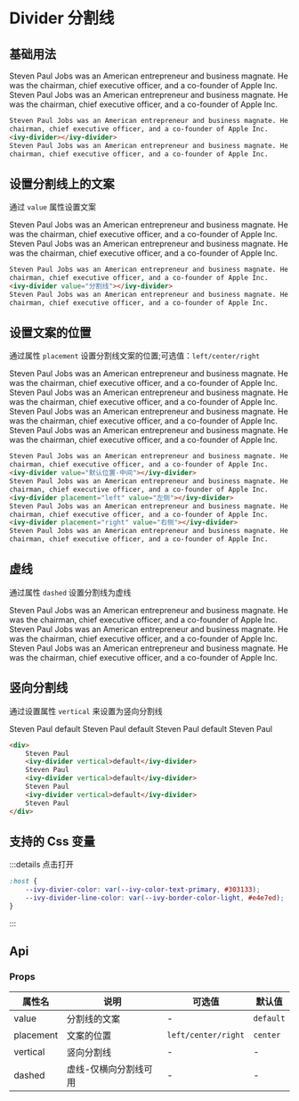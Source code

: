 # Divider 分割线

## 基础用法

Steven Paul Jobs was an American entrepreneur and business magnate. He was the chairman, chief executive officer, and a co-founder of Apple Inc.
<ivy-divider></ivy-divider>
Steven Paul Jobs was an American entrepreneur and business magnate. He was the chairman, chief executive officer, and a co-founder of Apple Inc.

```html
Steven Paul Jobs was an American entrepreneur and business magnate. He was the
chairman, chief executive officer, and a co-founder of Apple Inc.
<ivy-divider></ivy-divider>
Steven Paul Jobs was an American entrepreneur and business magnate. He was the
chairman, chief executive officer, and a co-founder of Apple Inc.
```

## 设置分割线上的文案

通过 `value` 属性设置文案

Steven Paul Jobs was an American entrepreneur and business magnate. He was the chairman, chief executive officer, and a co-founder of Apple
Inc.
<ivy-divider value="分割线"></ivy-divider>
Steven Paul Jobs was an American entrepreneur and business magnate. He was the chairman, chief executive officer, and a co-founder of Apple
Inc.

```html
Steven Paul Jobs was an American entrepreneur and business magnate. He was the
chairman, chief executive officer, and a co-founder of Apple Inc.
<ivy-divider value="分割线"></ivy-divider>
Steven Paul Jobs was an American entrepreneur and business magnate. He was the
chairman, chief executive officer, and a co-founder of Apple Inc.
```

## 设置文案的位置

通过属性 `placement` 设置分割线文案的位置;可选值：`left/center/right`

Steven Paul Jobs was an American entrepreneur and business magnate. He was the chairman, chief executive officer, and a co-founder of Apple
Inc.
<ivy-divider value="默认位置-中间"></ivy-divider>
Steven Paul Jobs was an American entrepreneur and business magnate. He was the chairman, chief executive officer, and a co-founder of Apple
Inc.
<ivy-divider placement="left" value="左侧"></ivy-divider>
Steven Paul Jobs was an American entrepreneur and business magnate. He was the chairman, chief executive officer, and a co-founder of Apple
Inc.
<ivy-divider placement="right" value="右侧"></ivy-divider>
Steven Paul Jobs was an American entrepreneur and business magnate. He was the chairman, chief executive officer, and a co-founder of Apple
Inc.

```html
Steven Paul Jobs was an American entrepreneur and business magnate. He was the
chairman, chief executive officer, and a co-founder of Apple Inc.
<ivy-divider value="默认位置-中间"></ivy-divider>
Steven Paul Jobs was an American entrepreneur and business magnate. He was the
chairman, chief executive officer, and a co-founder of Apple Inc.
<ivy-divider placement="left" value="左侧"></ivy-divider>
Steven Paul Jobs was an American entrepreneur and business magnate. He was the
chairman, chief executive officer, and a co-founder of Apple Inc.
<ivy-divider placement="right" value="右侧"></ivy-divider>
Steven Paul Jobs was an American entrepreneur and business magnate. He was the
chairman, chief executive officer, and a co-founder of Apple Inc.
```

## 虚线

通过属性 `dashed` 设置分割线为虚线

Steven Paul Jobs was an American entrepreneur and business magnate. He was the chairman, chief executive officer, and a co-founder of Apple
Inc.
<ivy-divider dashed></ivy-divider>
Steven Paul Jobs was an American entrepreneur and business magnate. He was the chairman, chief executive officer, and a co-founder of Apple
Inc.
<ivy-divider dashed value="分割线"></ivy-divider>
Steven Paul Jobs was an American entrepreneur and business magnate. He was the chairman, chief executive officer, and a co-founder of Apple
Inc.

## 竖向分割线

通过设置属性 `vertical` 来设置为竖向分割线

<div>
Steven Paul
<ivy-divider vertical>default</ivy-divider>
Steven Paul
<ivy-divider vertical>default</ivy-divider>
Steven Paul
<ivy-divider vertical>default</ivy-divider>
Steven Paul
</div>

```html
<div>
    Steven Paul
    <ivy-divider vertical>default</ivy-divider>
    Steven Paul
    <ivy-divider vertical>default</ivy-divider>
    Steven Paul
    <ivy-divider vertical>default</ivy-divider>
    Steven Paul
</div>
```

## 支持的 Css 变量

:::details 点击打开

```css
:host {
    --ivy-divier-color: var(--ivy-color-text-primary, #303133);
    --ivy-divider-line-color: var(--ivy-border-color-light, #e4e7ed);
}
```

:::

<!-- 增加注释，否则页面显示不完整 -->

## Api

### Props

| 属性名    | 说明                  | 可选值              | 默认值    |
| --------- | --------------------- | ------------------- | --------- |
| value     | 分割线的文案          | -                   | `default` |
| placement | 文案的位置            | `left/center/right` | `center`  |
| vertical  | 竖向分割线            | -                   | -         |
| dashed    | 虚线-仅横向分割线可用 | -                   | -         |
